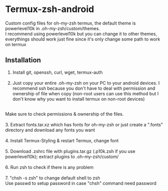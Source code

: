 # Termux-zsh-android
Custom config files for oh-my-zsh termux, the default theme is powerlevel10k in .oh-my-zsh/custom/themes. <br />
I recommend using powerlevel10k but you can change it to other themes, everythings should work just fine since it's only change some path to work on termux

## Installation
1. Install git, openssh, curl, wget, termux-auth
<br /><br />
2. Just copy your entire .oh-my-zsh on your PC to your android devices.
I recommend ssh because you don't have to deal with permission and ownership of file when copy (non-root users can use this method but I don't know why you want to install termux on non-root devices)
<br />
Make sure to check permissions & ownership of the files.
<br /><br />
3. Extract fonts.tar.xz which has fonts for oh-my-zsh or just create a ".fonts" directory and download any fonts you want
<br /><br />
4. Install Termux-Styling & restart Termux, change font
<br /><br />
5. Download .zshrc file with plugins.tar.gz (.p10k.zsh if you use powerlevel10k); extract plugins to .oh-my-zsh/custom/
<br /><br />
6. Run zsh to check if there is any problem
<br /><br />
7. "chsh -s zsh" to change default shell to zsh<br />
Use passwd to setup password in case "chsh" command need password
<br /><br />
